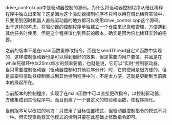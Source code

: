 drive_control.cpp中是驱动器控制的源码。为什么将驱动器控制程序从倍比稀释程序中独立出来呢？这是因为这个驱动器控制程序不只可以用在倍比稀释实验中，只要用到因时机器人直线驱动器的地方都可以使用drive_control.cpp这个源码。出于这样的考虑，将驱动器的控制程序单独建立一个仓库来记录和管理，方便遇到其他任务时使用。但是这个程序演化到目前的版本，确实是因为倍比稀释实验的需要。

之前的版本不是在main函数里修改指令，而是在sendThread自定义函数中实现的，这样控制驱动器也是可以得到很好的效果，但是需要向用户要值，并且是在while死循环中以20ms每次的频率要值，也就是说，它可以”实时“控制驱动器，当只需要控制驱动器（驱动器控制和其他程序分开）时，它的使用是很方便的。但是需要将驱动器控制集成到其他控制程序中时，不是太方便，这就是更新到当前版本的缘起所在。

当前版本的控制程序，实现了在main函数中可以直接更改指令，以控制驱动器，方便集成到其他程序中。而且创建了一个自定义的校验和函数，使程序简化。

当前版本可以改进的地方：只使用了目标位置模式，但驱动器控制指令的模式不只一种。但实现驱动器其他模式的控制只要在此基础上修改指令即可。
